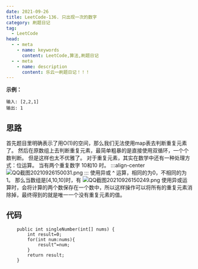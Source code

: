 ```yaml
---
date: 2021-09-26
title: LeetCode-136. 只出现一次的数字
category: 刷题日记
tag:
  - LeetCode
head:
  - - meta
    - name: keywords
      content: LeetCode,算法,刷题日记
  - - meta
    - name: description
      content: 乐云一刷题日记！！！
---
```

**示例：**
```
输入: [2,2,1]
输出: 1
```
## 思路
首先题目里明确表示了用O(1)的空间，那么我们无法使用map表去判断重复元素了。
然后在原数组上去判断重复元素，最简单粗暴的是直接使用双循环，一个个数判断。
但是这样也太不优雅了。
对于重复元素，其实在数学中还有一种处理方式：位运算。
当有两个重复数字 10和10 时。
:::align-center
![QQ截图20210926150031.png](https://leyuna-blog-img.oss-cn-hangzhou.aliyuncs.com/image/2021-09-26/QQ截图20210926150031.png)
:::
使用异或 ^ 运算，相同的为0，不相同的为1。
那么当数组是[4,10,10]时，有
![QQ截图20210926150249.png](https://leyuna-blog-img.oss-cn-hangzhou.aliyuncs.com/image/2021-09-26/QQ截图20210926150249.png)
使用异或运算时，会将计算的两个数保存在一个数中，所以这样操作可以将所有的重复元素消除掉，最终得到的就是唯一一个没有重复元素的值。
## 代码
```
    public int singleNumber(int[] nums) {
        int result=0;
        for(int num:nums){
            result^=num;
        }
        return result;
    }
```
